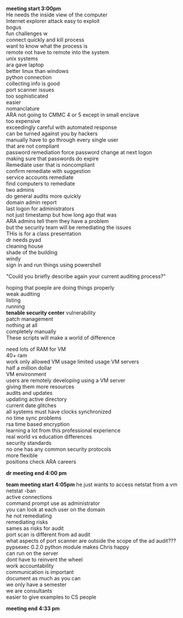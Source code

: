 **meeting start 3:00pm**          
He needs the inside view of the computer       
Internet explorer attack easy to exploit       
bogus     
fun challenges w     
connect quickly and kill process     
want to know what the process is    
remote not have to remote into the system    
unix systems    
ara gave laptop     
better linux than windows    
python connection    
collecting info    is good    
port scanner issues   
too sophisticated    
easier     
nomanclature     
ARA not going to CMMC 4 or 5 except in small enclave    
too expensive   
exceedingly careful with automated response   
can be turned against you by hackers    
manually have to go through every single user     
that are not compliant    
password remediation force password change   at next logon    
making sure that passwords do expire     
Remediate user that is noncompliant    
confirm remediate with suggestion   
service accounts remediate    
find computers to remediate    
two admins    
do general audits more quickly   
domain admin report    
last logon for administrators   
not just timestamp but how long ago that was    
ARA admins tell them they have a problem    
but the security team will be remediating the issues           
THis is for a class presentation      
dr needs pyad      
cleaning house   
shade of the building       
windy   
sign in and run things using powershell   

"Could you briefly describe again your current auditing process?"    

hoping that poeple are doing things properly    
weak auditing   
listing    
running    
**tenable security center**
vulnerability   
patch management      
nothing at all     
completely manually       
These scripts will make a world of difference   

need lots of RAM for VM      
40+ ram      
work
only allowed VM usage limited usage
VM servers         
half a million dollar      
VM environment     
users are remotely developing using a VM server    
giving them more resources    
audits and updates     
updating active directory     
current date glitches    
all systems must have clocks synchronized     
no time sync  problems     
rsa time based encryption    
learning a lot from this professional experience       
real world vs education differences    
security standards    
no one has any common security protocols     
more flexible    
positions check ARA careers    

**dr meeting end 4:00 pm**

**team meeting start 4:05pm**
he just wants to access netstat from a vm   
netstat -ban    
active connections   
command prompt use as administrator    
you can look at each user on the domain     
he not remediating   
remediating risks   
sames as risks for audit    
port scan is different from ad audit    
what aspects of port scanner are outside the scope of the ad audit???    
pypsexec 0.2.0    python module makes Chris happy    
can run on the server    
dont have to reinvent the wheel     
work accountability   
communication is important    
document as much as you can    
we only have a semester   
we are consultants    
easier to give examples to CS people    

**meeting end 4:33 pm**           